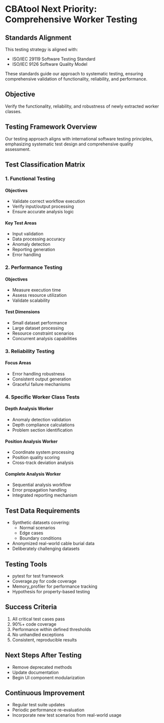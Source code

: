 # CBAtool Next Priority: Comprehensive Worker Testing

## Standards Alignment
This testing strategy is aligned with:
- ISO/IEC 29119 Software Testing Standard
- ISO/IEC 9126 Software Quality Model

These standards guide our approach to systematic testing, ensuring comprehensive validation of functionality, reliability, and performance.

## Objective
Verify the functionality, reliability, and robustness of newly extracted worker classes.

## Testing Framework Overview
Our testing approach aligns with international software testing principles, emphasizing systematic test design and comprehensive quality assessment.

## Test Classification Matrix

### 1. Functional Testing
#### Objectives
- Validate correct workflow execution
- Verify input/output processing
- Ensure accurate analysis logic

#### Key Test Areas
- Input validation
- Data processing accuracy
- Anomaly detection
- Reporting generation
- Error handling

### 2. Performance Testing
#### Objectives
- Measure execution time
- Assess resource utilization
- Validate scalability

#### Test Dimensions
- Small dataset performance
- Large dataset processing
- Resource constraint scenarios
- Concurrent analysis capabilities

### 3. Reliability Testing
#### Focus Areas
- Error handling robustness
- Consistent output generation
- Graceful failure mechanisms

### 4. Specific Worker Class Tests

#### Depth Analysis Worker
- Anomaly detection validation
- Depth compliance calculations
- Problem section identification

#### Position Analysis Worker
- Coordinate system processing
- Position quality scoring
- Cross-track deviation analysis

#### Complete Analysis Worker
- Sequential analysis workflow
- Error propagation handling
- Integrated reporting mechanism

## Test Data Requirements
- Synthetic datasets covering:
  - Normal scenarios
  - Edge cases
  - Boundary conditions
- Anonymized real-world cable burial data
- Deliberately challenging datasets

## Testing Tools
- pytest for test framework
- Coverage.py for code coverage
- Memory_profiler for performance tracking
- Hypothesis for property-based testing

## Success Criteria
1. All critical test cases pass
2. 90%+ code coverage
3. Performance within defined thresholds
4. No unhandled exceptions
5. Consistent, reproducible results

## Next Steps After Testing
- Remove deprecated methods
- Update documentation
- Begin UI component modularization

## Continuous Improvement
- Regular test suite updates
- Periodic performance re-evaluation
- Incorporate new test scenarios from real-world usage
